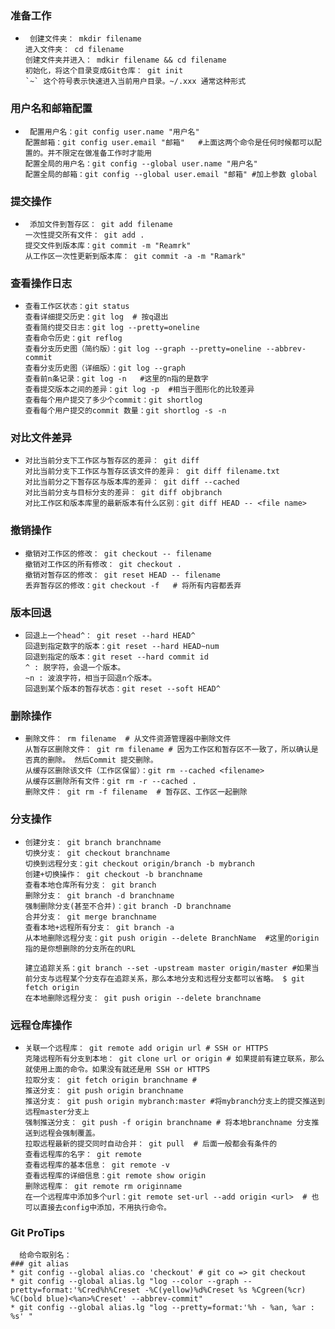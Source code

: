 ### 准备工作
*      创建文件夹： mkdir filename
      进入文件夹： cd filename
      创建文件夹并进入： mdkir filename && cd filename
      初始化，将这个目录变成Git仓库： git init  
      `~` 这个符号表示快速进入当前用户目录。~/.xxx 通常这种形式
      
### 用户名和邮箱配置
*      配置用户名：git config user.name "用户名"
      配置邮箱：git config user.email "邮箱"   #上面这两个命令是任何时候都可以配置的。并不限定在做准备工作时才能用
      配置全局的用户名：git config --global user.name "用户名"
      配置全局的邮箱：git config --global user.email "邮箱" #加上参数 global
    
### 提交操作
*      添加文件到暂存区： git add filename
      一次性提交所有文件： git add .
      提交文件到版本库：git commit -m "Reamrk"
      从工作区一次性更新到版本库： git commit -a -m "Ramark"

### 查看操作日志      
*     查看工作区状态：git status  
      查看详细提交历史：git log  # 按q退出
      查看简约提交日志：git log --pretty=oneline
      查看命令历史：git reflog
      查看分支历史图（简约版）：git log --graph --pretty=oneline --abbrev-commit
      查看分支历史图（详细版）：git log --graph
      查看前n条记录：git log -n   #这里的n指的是数字
      查看提交版本之间的差异：git log -p  #相当于图形化的比较差异
      查看每个用户提交了多少个commit：git shortlog
      查看每个用户提交的commit 数量：git shortlog -s -n
      
### 对比文件差异
*     对比当前分支下工作区与暂存区的差异： git diff 
      对比当前分支下工作区与暂存区该文件的差异： git diff filename.txt     
      对比当前分之下暂存区与版本库的差异： git diff --cached
      对比当前分支与目标分支的差异： git diff objbranch
      对比工作区和版本库里的最新版本有什么区别：git diff HEAD -- <file name>

### 撤销操作
*     撤销对工作区的修改： git checkout -- filename  
      撤销对工作区的所有修改： git checkout .
      撤销对暂存区的修改： git reset HEAD -- filename
      丢弃暂存区的修改：git checkout -f   # 将所有内容都丢弃
      
### 版本回退
*     回退上一个head^： git reset --hard HEAD^   
      回退到指定数字的版本：git reset --hard HEAD~num
      回退到指定的版本：git reset --hard commit id
      ^ : 脱字符，会退一个版本。
      ~n : 波浪字符，相当于回退n个版本。
      回退到某个版本的暂存状态：git reset --soft HEAD^

### 删除操作
*     删除文件： rm filename  # 从文件资源管理器中删除文件
      从暂存区删除文件： git rm filename # 因为工作区和暂存区不一致了，所以确认是否真的删除。 然后Commit 提交删除。 
      从缓存区删除该文件（工作区保留）：git rm --cached <filename>
      从缓存区删除所有文件：git rm -r --cached .
      删除文件： git rm -f filename  # 暂存区、工作区一起删除
      
      

### 分支操作
*     创建分支： git branch branchname
      切换分支： git checkout branchname
      切换到远程分支：git checkout origin/branch -b mybranch
      创建+切换操作： git checkout -b branchname
      查看本地仓库所有分支： git branch
      删除分支： git branch -d branchname
      强制删除分支(甚至不合并)：git branch -D branchname
      合并分支： git merge branchname
      查看本地+远程所有分支： git branch -a 
      从本地删除远程分支：git push origin --delete BranchName  #这里的origin指的是你想删除的分支所在的URL
      
      建立追踪关系：git branch --set -upstream master origin/master #如果当前分支与远程某个分支存在追踪关系，那么本地分支和远程分支都可以省略。 $ git fetch origin
      在本地删除远程分支： git push origin --delete branchname


### 远程仓库操作
*     关联一个远程库： git remote add origin url # SSH or HTTPS
      克隆远程所有分支到本地： git clone url or origin # 如果提前有建立联系，那么就使用上面的命令。如果没有就还是用 SSH or HTTPS
      拉取分支： git fetch origin branchname #
      推送分支： git push origin branchname 
      推送分支： git push origin mybranch:master #将mybranch分支上的提交推送到远程master分支上
      强制推送分支： git push -f origin branchname # 将本地branchname 分支推送到远程会强制覆盖。
      拉取远程最新的提交同时自动合并： git pull  # 后面一般都会有条件的
      查看远程库的名字： git remote 
      查看远程库的基本信息： git remote -v 
      查看远程库的详细信息：git remote show origin
      删除远程库： git remote rm originname 
      在一个远程库中添加多个url：git remote set-url --add origin <url>  # 也可以直接去config中添加，不用执行命令。

### Git ProTips
      给命令取别名： 
    ### git alias 
    * git config --global alias.co 'checkout' # git co => git checkout
    * git config --global alias.lg "log --color --graph --pretty=format:'%Cred%h%Creset -%C(yellow)%d%Creset %s %Cgreen(%cr) %C(bold blue)<%an>%Creset' --abbrev-commit"
    * git config --global alias.lg "log --pretty=format:'%h - %an, %ar : %s' "


    
    